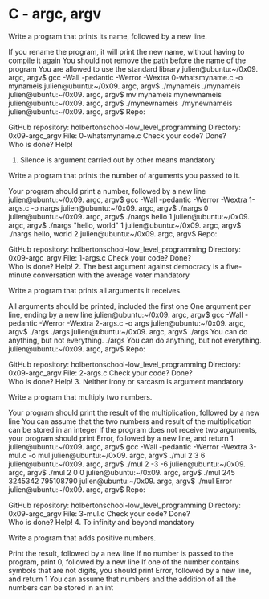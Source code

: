 # C - argc, argv
Write a program that prints its name, followed by a new line.

If you rename the program, it will print the new name, without having to compile it again
You should not remove the path before the name of the program
You are allowed to use the standard library
julien@ubuntu:~/0x09. argc, argv$ gcc -Wall -pedantic -Werror -Wextra 0-whatsmyname.c -o mynameis
julien@ubuntu:~/0x09. argc, argv$ ./mynameis 
./mynameis
julien@ubuntu:~/0x09. argc, argv$ mv mynameis mynewnameis
julien@ubuntu:~/0x09. argc, argv$ ./mynewnameis 
./mynewnameis
julien@ubuntu:~/0x09. argc, argv$ 
Repo:

GitHub repository: holbertonschool-low_level_programming
Directory: 0x09-argc_argv
File: 0-whatsmyname.c
Check your code?
  Done?  
Who is done?   Help!
1. Silence is argument carried out by other means mandatory

Write a program that prints the number of arguments you passed to it.

Your program should print a number, followed by a new line
julien@ubuntu:~/0x09. argc, argv$ gcc -Wall -pedantic -Werror -Wextra 1-args.c -o nargs
julien@ubuntu:~/0x09. argc, argv$ ./nargs 
0
julien@ubuntu:~/0x09. argc, argv$ ./nargs hello
1
julien@ubuntu:~/0x09. argc, argv$ ./nargs "hello, world"
1
julien@ubuntu:~/0x09. argc, argv$ ./nargs hello, world
2
julien@ubuntu:~/0x09. argc, argv$ 
Repo:

GitHub repository: holbertonschool-low_level_programming
Directory: 0x09-argc_argv
File: 1-args.c
Check your code?
  Done?  
Who is done?   Help!
2. The best argument against democracy is a five-minute conversation with the average voter mandatory

Write a program that prints all arguments it receives.

All arguments should be printed, included the first one
One argument per line, ending by a new line
julien@ubuntu:~/0x09. argc, argv$ gcc -Wall -pedantic -Werror -Wextra 2-args.c -o args
julien@ubuntu:~/0x09. argc, argv$ ./args 
./args
julien@ubuntu:~/0x09. argc, argv$ ./args You can do anything, but not everything.
./args
You
can
do
anything,
but
not
everything.
julien@ubuntu:~/0x09. argc, argv$ 
Repo:

GitHub repository: holbertonschool-low_level_programming
Directory: 0x09-argc_argv
File: 2-args.c
Check your code?
  Done?  
Who is done?   Help!
3. Neither irony or sarcasm is argument mandatory

Write a program that multiply two numbers.

Your program should print the result of the multiplication, followed by a new line
You can assume that the two numbers and result of the multiplication can be stored in an integer
If the program does not receive two arguments, your program should print Error, followed by a new line, and return 1
julien@ubuntu:~/0x09. argc, argv$ gcc -Wall -pedantic -Werror -Wextra 3-mul.c -o mul
julien@ubuntu:~/0x09. argc, argv$ ./mul 2 3
6
julien@ubuntu:~/0x09. argc, argv$ ./mul 2 -3
-6
julien@ubuntu:~/0x09. argc, argv$ ./mul 2 0
0
julien@ubuntu:~/0x09. argc, argv$ ./mul 245 3245342
795108790
julien@ubuntu:~/0x09. argc, argv$ ./mul
Error
julien@ubuntu:~/0x09. argc, argv$ 
Repo:

GitHub repository: holbertonschool-low_level_programming
Directory: 0x09-argc_argv
File: 3-mul.c
Check your code?
  Done?  
Who is done?   Help!
4. To infinity and beyond mandatory

Write a program that adds positive numbers.

Print the result, followed by a new line
If no number is passed to the program, print 0, followed by a new line
If one of the number contains symbols that are not digits, you should print Error, followed by a new line, and return 1
You can assume that numbers and the addition of all the numbers can be stored in an int